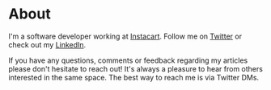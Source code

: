 # About

I'm a software developer working at [Instacart](https://www.instacart.com/). Follow me on [Twitter](https://twitter.com/siddarthkalra) or check out my [LinkedIn](www.linkedin.com/in/sidkalra).

If you have any questions, comments or feedback regarding my articles please don't hesitate to reach out! It's always a pleasure to hear from others interested in the same space. The best way to reach me is via Twitter DMs.
